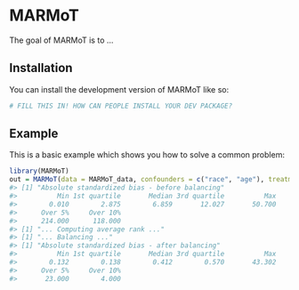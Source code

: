 
<!-- README.md is generated from README.Rmd. Please edit that file -->

# MARMoT

<!-- badges: start -->
<!-- badges: end -->

The goal of MARMoT is to …

## Installation

You can install the development version of MARMoT like so:

``` r
# FILL THIS IN! HOW CAN PEOPLE INSTALL YOUR DEV PACKAGE?
```

## Example

This is a basic example which shows you how to solve a common problem:

``` r
library(MARMoT)
out = MARMoT(data = MARMoT_data, confounders = c("race", "age"), treatment = "hospital", n.cores = 1)
#> [1] "Absolute standardized bias - before balancing"
#>          Min 1st quartile       Median 3rd quartile          Max         Mean 
#>        0.010        2.875        6.859       12.027       50.700        8.667 
#>      Over 5%     Over 10% 
#>      214.000      118.000 
#> [1] "... Computing average rank ..."
#> [1] "... Balancing ..."
#> [1] "Absolute standardized bias - after balancing"
#>          Min 1st quartile       Median 3rd quartile          Max         Mean 
#>        0.132        0.138        0.412        0.570       43.302        1.055 
#>      Over 5%     Over 10% 
#>       23.000        4.000
```
